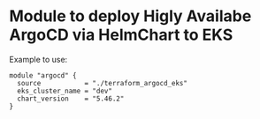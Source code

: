 # Module to deploy Higly Availabe ArgoCD via HelmChart to EKS

Example to use:

```
module "argocd" {
  source           = "./terraform_argocd_eks"
  eks_cluster_name = "dev"
  chart_version    = "5.46.2"
}
```

